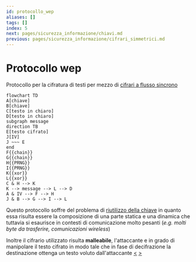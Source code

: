 ```yaml
---
id: protocollo_wep
aliases: []
tags: []
index: 5
next: pages/sicurezza_informazione/chiavi.md
previous: pages/sicurezza_informazione/cifrari_simmetrici.md
---
```


# Protocollo wep

Protocollo per la cifratura di testi per mezzo di [cifrari a flusso sincrono](pages/sicurezza_informazione/cifrari_simmetrici.md#cifrari%20a%20flusso)

```mermaid
flowchart TD
A[chiave]
B[chiave]
C[testo in chiaro]
D[testo in chiaro]
subgraph message
direction TB
E[testo cifrato]
J[IV]
J ~~~ E
end
F{{chain}}
G{{chain}}
H{{PRNG}}
I{{PRNG}}
K{{xor}}
L{{xor}}
C & H --> K
K --> message --> L --> D
A & IV --> F --> H
J & B --> G --> I --> L
```

Questo protocollo soffre del problema di [riutilizzo della chiave](pages/sicurezza_informazione/cifrari_simmetrici.md#riutilizzo%20delle%20chiavi) in quanto essa risulta essere la composizione di una parte statica e una dinamica che tuttavia si esaurisce in contesti di comunicazione molto pesanti (*e.g. molti byte da trasferire, comunicazioni wireless*)

Inoltre il cifrario utilizzato risulta **malleabile**, l'attaccante  e in grado di manipolare il testo cifrato in modo tale che in fase di decifrazione la destinazione ottenga un testo voluto dall'attaccante
[<](pages/sicurezza_informazione/cifrari_simmetrici.md) [>](pages/sicurezza_informazione/chiavi.md)
